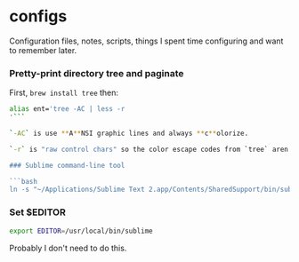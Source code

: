 # configs
Configuration files, notes, scripts, things I spent time configuring and want to remember later.

### Pretty-print directory tree and paginate

First, `brew install tree` then:

```bash
alias ent='tree -AC | less -r
'```

`-AC` is use **A**NSI graphic lines and always **c**olorize.

`-r` is "raw control chars" so the color escape codes from `tree` aren't printed literally.

### Sublime command-line tool

```bash
ln -s "~/Applications/Sublime Text 2.app/Contents/SharedSupport/bin/subl" ~/bin/sublime
```

### Set $EDITOR

```bash
export EDITOR=/usr/local/bin/sublime
```

Probably I don't need to do this.
